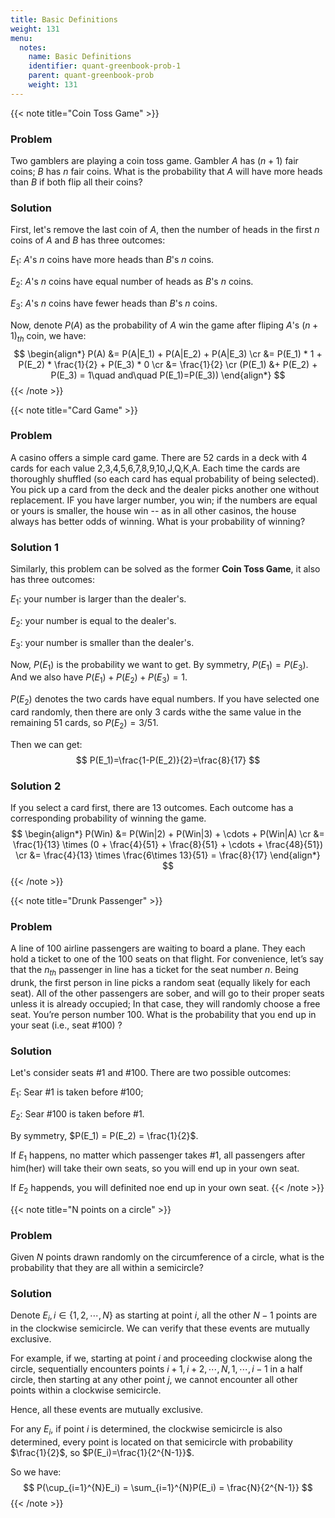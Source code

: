 ```yaml
---
title: Basic Definitions
weight: 131
menu:
  notes:
    name: Basic Definitions
    identifier: quant-greenbook-prob-1
    parent: quant-greenbook-prob
    weight: 131
---
```


<!-- Coin Toss Game -->
{{< note title="Coin Toss Game" >}}
### Problem
Two gamblers are playing a coin toss game. Gambler $A$ has $(n+1)$ fair coins; $B$ has $n$ fair coins. What is the probability that $A$ will have more heads than $B$ if both flip all their coins?

### Solution
First, let's remove the last coin of $A$, then the number of heads in the first $n$ coins of $A$ and $B$ has three outcomes:

$E_1$: $A$'s $n$ coins have more heads than $B$'s $n$ coins.

$E_2$: $A$'s $n$ coins have equal number of heads as $B$'s $n$ coins.

$E_3$: $A$'s $n$ coins have fewer heads than $B$'s $n$ coins.

Now, denote $P(A)$ as the probability of $A$ win the game after fliping $A$'s $(n+1)_{th}$ coin, we have:
$$
\begin{align*}
    P(A) &= P(A|E_1) + P(A|E_2) + P(A|E_3) \cr
    &= P(E_1) * 1 + P(E_2) * \frac{1}{2} + P(E_3) * 0 \cr
    &= \frac{1}{2} \cr
    (P(E_1) &+ P(E_2) + P(E_3) = 1\quad and\quad P(E_1)=P(E_3))
\end{align*}
$$
{{< /note >}}


<!-- Card Game -->
{{< note title="Card Game" >}}
### Problem
A casino offers a simple card game. There are 52 cards in a deck with 4 cards for each value 2,3,4,5,6,7,8,9,10,J,Q,K,A. Each time the cards are thoroughly shuffled (so each card has equal probability of being selected). You pick up a card from the deck and the dealer picks another one without replacement. IF you have larger number, you win; if the numbers are equal or yours is smaller, the house win -- as in all other casinos, the house always has better odds of winning. What is your probability of winning?

### Solution 1
Similarly, this problem can be solved as the former **Coin Toss Game**, it also has three outcomes:

$E_1$: your number is larger than the dealer's.

$E_2$: your number is equal to the dealer's.

$E_3$: your number is smaller than the dealer's.

Now, $P(E_1)$ is the probability we want to get. By symmetry, $P(E_1)=P(E_3)$. And we also have $P(E_1) + P(E_2) + P(E_3) = 1$.

$P(E_2)$ denotes the two cards have equal numbers. If you have selected one card randomly, then there are only 3 cards withe the same value in the remaining 51 cards, so $P(E_2)=3/51$.

Then we can get:
$$
P(E_1)=\frac{1-P(E_2)}{2}=\frac{8}{17}
$$

### Solution 2
If you select a card first, there are 13 outcomes. Each outcome has a corresponding probability of winning the game.
$$
\begin{align*}
    P(Win) &= P(Win|2) + P(Win|3) + \cdots + P(Win|A) \cr
    &= \frac{1}{13} \times (0 + \frac{4}{51} + \frac{8}{51} + \cdots + \frac{48}{51}) \cr
    &= \frac{4}{13} \times \frac{6\times 13}{51} = \frac{8}{17}
\end{align*}
$$
{{< /note >}}


<!-- Drunk Passenger -->
{{< note title="Drunk Passenger" >}}
### Problem
A line of 100 airline passengers are waiting to board a plane. They each hold a ticket to one of the 100 seats on that flight. For convenience, let’s say that the $n_{th}$ passenger in line has a ticket for the seat number $n$. Being drunk, the first person in line picks a random seat (equally likely for each seat). All of the other passengers are sober, and will go to their proper seats unless it is already occupied; In that case, they will randomly choose a free seat. You’re person number 100. What is the probability that you end up in your seat (i.e., seat #100) ?

### Solution
Let's consider seats #1 and #100. There are two possible outcomes:

$E_1$: Sear #1 is taken before #100;

$E_2$: Sear #100 is taken before #1.

By symmetry, $P(E_1) = P(E_2) = \frac{1}{2}$.

If $E_1$ happens, no matter which passenger takes #1, all passengers after him(her) will take their own seats, so you will end up in your own seat.

If $E_2$ happends, you will definited noe end up in your own seat.
{{< /note >}}


<!-- N points on a circle -->
{{< note title="N points on a circle" >}}
### Problem
Given $N$ points drawn randomly on the circumference of a circle, what is the probability that they are all within a semicircle?

### Solution
Denote $E_i, i\in \{1,2,\cdots,N\}$ as starting at point $i$, all the other $N-1$ points are in the clockwise semicircle. We can verify that these events are mutually exclusive. 

For example, if we, starting at point $i$ and proceeding clockwise along the circle, sequentially encounters points $i+1,i+2,\cdots,N,1,\cdots,i-1$ in a half circle, then starting at any other point $j$, we cannot encounter all other points within a clockwise semicircle.

Hence, all these events are mutually exclusive. 

For any $E_i$, if point $i$ is determined, the clockwise semicircle is also determined, every point is located on that semicircle with probability $\frac{1}{2}$, so $P(E_i)=\frac{1}{2^{N-1}}$.

So we have:
$$
P(\cup_{i=1}^{N}E_i) = \sum_{i=1}^{N}P(E_i) = \frac{N}{2^{N-1}}
$$
{{< /note >}}